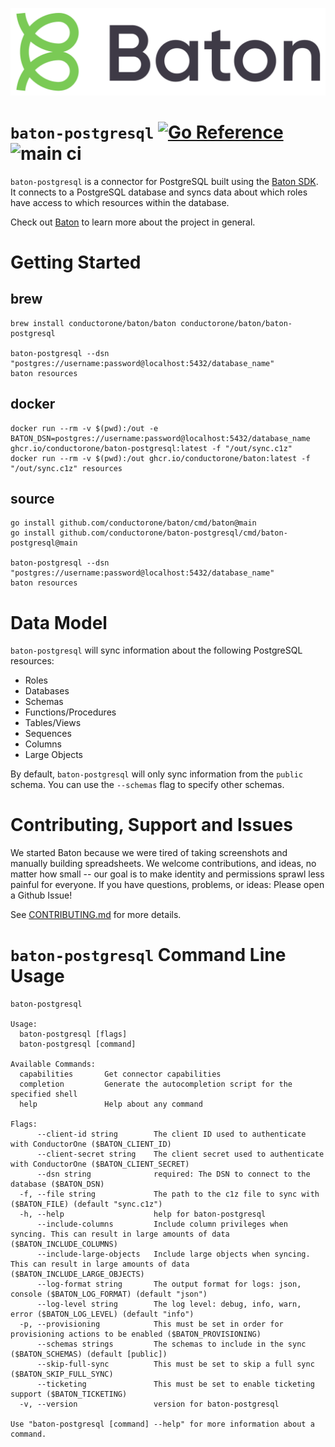 ![Baton Logo](./docs/images/baton-logo.png)

# `baton-postgresql` [![Go Reference](https://pkg.go.dev/badge/github.com/conductorone/baton-postgresql.svg)](https://pkg.go.dev/github.com/conductorone/baton-postgresql) ![main ci](https://github.com/conductorone/baton-postgresql/actions/workflows/main.yaml/badge.svg)

`baton-postgresql` is a connector for PostgreSQL built using the [Baton SDK](https://github.com/conductorone/baton-sdk). It connects to a PostgreSQL database and syncs data about which roles have access to which resources within the database.

Check out [Baton](https://github.com/conductorone/baton) to learn more about the project in general.

# Getting Started

## brew

```
brew install conductorone/baton/baton conductorone/baton/baton-postgresql

baton-postgresql --dsn "postgres://username:password@localhost:5432/database_name"
baton resources
```

## docker

```
docker run --rm -v $(pwd):/out -e BATON_DSN=postgres://username:password@localhost:5432/database_name ghcr.io/conductorone/baton-postgresql:latest -f "/out/sync.c1z"
docker run --rm -v $(pwd):/out ghcr.io/conductorone/baton:latest -f "/out/sync.c1z" resources
```

## source

```
go install github.com/conductorone/baton/cmd/baton@main
go install github.com/conductorone/baton-postgresql/cmd/baton-postgresql@main

baton-postgresql --dsn "postgres://username:password@localhost:5432/database_name"
baton resources
```

# Data Model

`baton-postgresql` will sync information about the following PostgreSQL resources:

- Roles
- Databases
- Schemas
- Functions/Procedures
- Tables/Views
- Sequences
- Columns
- Large Objects

By default, `baton-postgresql` will only sync information from the `public` schema. You can use the `--schemas` flag to specify other schemas.

# Contributing, Support and Issues

We started Baton because we were tired of taking screenshots and manually building spreadsheets. We welcome contributions, and ideas, no matter how small -- our goal is to make identity and permissions sprawl less painful for everyone. If you have questions, problems, or ideas: Please open a Github Issue!

See [CONTRIBUTING.md](https://github.com/ConductorOne/baton/blob/main/CONTRIBUTING.md) for more details.

# `baton-postgresql` Command Line Usage

```
baton-postgresql

Usage:
  baton-postgresql [flags]
  baton-postgresql [command]

Available Commands:
  capabilities       Get connector capabilities
  completion         Generate the autocompletion script for the specified shell
  help               Help about any command

Flags:
      --client-id string        The client ID used to authenticate with ConductorOne ($BATON_CLIENT_ID)
      --client-secret string    The client secret used to authenticate with ConductorOne ($BATON_CLIENT_SECRET)
      --dsn string              required: The DSN to connect to the database ($BATON_DSN)
  -f, --file string             The path to the c1z file to sync with ($BATON_FILE) (default "sync.c1z")
  -h, --help                    help for baton-postgresql
      --include-columns         Include column privileges when syncing. This can result in large amounts of data ($BATON_INCLUDE_COLUMNS)
      --include-large-objects   Include large objects when syncing. This can result in large amounts of data ($BATON_INCLUDE_LARGE_OBJECTS)
      --log-format string       The output format for logs: json, console ($BATON_LOG_FORMAT) (default "json")
      --log-level string        The log level: debug, info, warn, error ($BATON_LOG_LEVEL) (default "info")
  -p, --provisioning            This must be set in order for provisioning actions to be enabled ($BATON_PROVISIONING)
      --schemas strings         The schemas to include in the sync ($BATON_SCHEMAS) (default [public])
      --skip-full-sync          This must be set to skip a full sync ($BATON_SKIP_FULL_SYNC)
      --ticketing               This must be set to enable ticketing support ($BATON_TICKETING)
  -v, --version                 version for baton-postgresql

Use "baton-postgresql [command] --help" for more information about a command.
```
